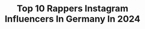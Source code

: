 ---
title: Top 10 Rappers Instagram Influencers In Germany In 2024
description: >-
  Find top rappers Instagram influencers in Germany in 2024. Most popular hashtags: #music #liebe #musik.
platform: Instagram
hits: 120
text_top: Analyze the most popular Instagram profiles on inBeat.
text_bottom: Our platform holds 120 Instagram influencers like this in Germany for you to contact.
profiles:
  - username: "krime114"
    fullname: >-
      KRIME
    bio: >-
      Rapper , Songwriter ! @385i 🎰 "600 PS" x @josifromdablock 🏎️💨 👇 OᑌT ᑎOᗯ #KrimeIstDie1
    location: "Germany"
    followers: 44891
    engagement: 756
    commentsToLikes: 0.040957
    id: ck14hwrivcixb0i19mhzvzu2z
    verified: false
    hashtags: "#krimearmy, #eywa, #1000mal, #600ps"
  - username: "fero47"
    fullname: >-
      FERO47
    bio: >-
      Germany 🇩🇪 • Rapper 📀 • 🔜 VOYAGE🥷 📩: Kontakt@Fero-47.com
    location: "Germany"
    followers: 760724
    engagement: 394
    commentsToLikes: 0.012209
    id: ck13auzw9sbny0i19bn7oe7jb
    verified: true
    hashtags: "#werbung, #47, #sonnenuntergang, #sunset"
  - username: "thelifeofcurly"
    fullname: >-
      Curly
    bio: >-
      RAPPER,💿📀 Songwriter, SPIEGEL-Bestseller-Autor 📚 & 1 Podcast @terroirundadiletten 🍷 🍇 Post: hi@thelifeofcurly.de HIER UNSER NEUES BUCH BESTELLEN ➡️
    location: "Germany"
    followers: 28357
    engagement: 328
    commentsToLikes: 0.025115
    id: ck6trmri1zvxv0j71ty7scqto
    verified: true
    hashtags: "#foodie, #dancebrandneu, #timraue, #dogsofinstagram"
  - username: "zatekrank"
    fullname: >-
      Zate Musik
    bio: >-
      Rapper / Songwriter Zitat des Tages Alle Infos findest du hier.
    location: "Germany"
    followers: 77499
    engagement: 306
    commentsToLikes: 0.016370
    id: ck13d0kbq326d0i19emvvb7tp
    verified: false
    hashtags: "#zatekrank, #fd, #7komma7, #zatearmy"
  - username: "tozee_official"
    fullname: >-
      Toni Zimmermann
    bio: >-
      Tozee, positivster Rapper Deutschlands, aus Berlin ! Musik für Kinder und Erwachsene ! Booking: Toni.zimmermann@gmx.net @vanessareich__ ❤️
    location: "Germany"
    followers: 19444
    engagement: 307
    commentsToLikes: 0.052049
    id: clq9hyhna6r1j0k08ai5okh3d
    verified: false
    hashtags: "#ostern, #rap, #beautiful, #kinder"
  - username: "modouzi"
    fullname: >-
      Mo Douzi
    bio: >-
      Rapper/Entertainer
    location: "Germany"
    followers: 169581
    engagement: 132
    commentsToLikes: 0.045432
    id: ck5hrn6mrv5dq0i11psvlhxfb
    verified: false
    hashtags: "#mma, #boxing, #rap, #tiktok"
  - username: "lillightzkin"
    fullname: >-
      Lil Lightzkin | T-L-L 🗣️
    bio: >-
      Best Rapper & MC DE (für echt für echt) @asappatrice @rockstarandbabes cooperations+bookings :𝘭𝘪𝘭𝘭𝘪𝘨𝘩𝘵𝘻𝘬𝘪𝘯.𝘣𝘶𝘴𝘪𝘯𝘦𝘴𝘴@𝘨𝘮𝘢𝘪𝘭.𝘤𝘰𝘮
    location: "Germany"
    followers: 181636
    engagement: 5
    commentsToLikes: 0.000000
    id: ckxz764rpdrz50j23ri2vcnhe
    verified: false
    hashtags: "#outfitinspo, #fashion, #boohooman, #supportlillightzkin"
  - username: "primakova_papi"
    fullname: >-
      LCone // Livio Carlin
    bio: >-
      rapper // moderator booking: booking@frontlinemusic.ch Check Chueche feat. Mimiks! 🎂
    location: "Germany"
    followers: 13861
    engagement: 1588
    commentsToLikes: 0.009918
    id: ck14lhcq5uoef0i19qj3yq732
    verified: true
    hashtags: "#fresh, #cool"
  - username: "motrip"
    fullname: >-
      MoTrip
    bio: >-
      Rapper/Songwriter
    location: "Germany"
    followers: 269123
    engagement: 381
    commentsToLikes: 0.007321
    id: ck0tvogr4c5dl0i1949ak4n4v
    verified: true
    hashtags: "#talkshow, #mellowcompany, #melloandfriends, #deepunddeutlich"
  - username: "oliverpocher"
    fullname: >-
      Oliver Pocher
    bio: >-
      LIEBESKASPER, BILDSCHIRMKONTROLLEUR, RAPPER, TÄNZER, PODCASTER, DAD OF 5 Impressum: OliverPocher.de/Impressum Tickets für die Tour:
    location: "Germany"
    followers: 1704918
    engagement: 44
    commentsToLikes: 0.044985
    id: ck55jc4cewqcv0i11jx2ptnei
    verified: true
    hashtags: "#dbcd, #standupcomedy, #comedy, #diebestencomediansdeutschlands"
---